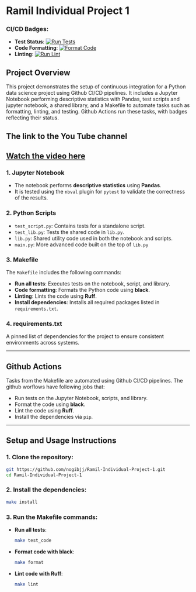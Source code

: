 
# Ramil Individual Project 1

### CI/CD Badges:
- **Test Status**: [![Run Tests](https://github.com/nogibjj/Ramil-Individual-Project-1/actions/workflows/test.yaml/badge.svg)](https://github.com/nogibjj/Ramil-Individual-Project-1/actions/workflows/test.yaml)
- **Code Formatting**: [![Format Code](https://github.com/nogibjj/Ramil-Individual-Project-1/actions/workflows/format_code.yaml/badge.svg)](https://github.com/nogibjj/Ramil-Individual-Project-1/actions/workflows/format_code.yaml)
- **Linting**: [![Run Lint](https://github.com/nogibjj/Ramil-Individual-Project-1/actions/workflows/lint.yaml/badge.svg)](https://github.com/nogibjj/Ramil-Individual-Project-1/actions/workflows/lint.yaml)

## Project Overview
This project demonstrates the setup of continuous integration for a Python data science project using Github CI/CD pipelines. It includes a Jupyter Notebook performing descriptive statistics with Pandas, test scripts and jupyter notebook, a shared library, and a Makefile to automate tasks such as formatting, linting, and testing. Github Actions run these tasks, with badges reflecting their status.

## The link to the You Tube channel
[Watch the video here](https://youtu.be/_rtJzRXfcG0)
---

### 1. **Jupyter Notebook**
- The notebook performs **descriptive statistics** using **Pandas**.
- It is tested using the `nbval` plugin for `pytest` to validate the correctness of the results.

### 2. **Python Scripts**
- `test_script.py`: Contains tests for a standalone script.
- `test_lib.py`: Tests the shared code in `lib.py`.
- `lib.py`: Shared utility code used in both the notebook and scripts.
- `main.py`: More advanced code built on the top of `lib.py`

### 3. **Makefile**
The `Makefile` includes the following commands:

- **Run all tests**: Executes tests on the notebook, script, and library.
- **Code formatting**: Formats the Python code using **black**.
- **Linting**: Lints the code using **Ruff**.
- **Install dependencies**: Installs all required packages listed in `requirements.txt`.

### 4. **requirements.txt**
A pinned list of dependencies for the project to ensure consistent environments across systems.

---

## Github Actions
Tasks from the Makefile are automated using Github CI/CD pipelines. The github worflows have following jobs that:
- Run tests on the Jupyter Notebook, scripts, and library.
- Format the code using **black**.
- Lint the code using **Ruff**.
- Install the dependencies via `pip`.

---

## Setup and Usage Instructions

### 1. Clone the repository:
```bash
git https://github.com/nogibjj/Ramil-Individual-Project-1.git
cd Ramil-Individual-Project-1
```

### 2. Install the dependencies:
```bash
make install
```

### 3. Run the Makefile commands:
- **Run all tests**:
  ```bash
  make test_code
  ```
- **Format code with black**:
  ```bash
  make format
  ```
- **Lint code with Ruff**:
  ```bash
  make lint
  ```
